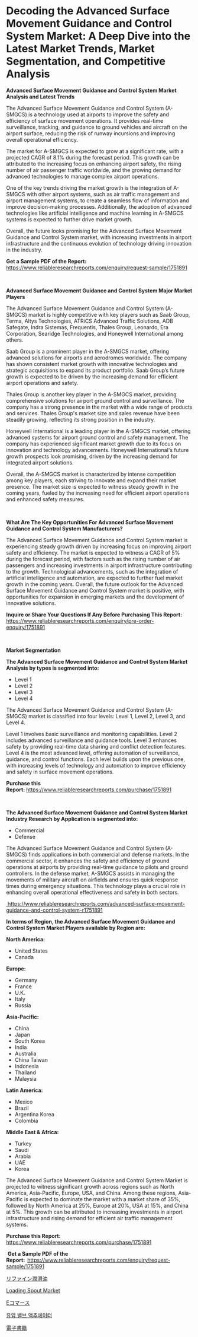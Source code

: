 <p><h1>Decoding the Advanced Surface Movement Guidance and Control System Market: A Deep Dive into the Latest Market Trends, Market Segmentation, and Competitive Analysis</h1></p><p><strong>Advanced Surface Movement Guidance and Control System Market Analysis and Latest Trends</strong></p>
<p><p>The Advanced Surface Movement Guidance and Control System (A-SMGCS) is a technology used at airports to improve the safety and efficiency of surface movement operations. It provides real-time surveillance, tracking, and guidance to ground vehicles and aircraft on the airport surface, reducing the risk of runway incursions and improving overall operational efficiency.</p><p>The market for A-SMGCS is expected to grow at a significant rate, with a projected CAGR of 8.1% during the forecast period. This growth can be attributed to the increasing focus on enhancing airport safety, the rising number of air passenger traffic worldwide, and the growing demand for advanced technologies to manage complex airport operations.</p><p>One of the key trends driving the market growth is the integration of A-SMGCS with other airport systems, such as air traffic management and airport management systems, to create a seamless flow of information and improve decision-making processes. Additionally, the adoption of advanced technologies like artificial intelligence and machine learning in A-SMGCS systems is expected to further drive market growth.</p><p>Overall, the future looks promising for the Advanced Surface Movement Guidance and Control System market, with increasing investments in airport infrastructure and the continuous evolution of technology driving innovation in the industry.</p></p>
<p><strong>Get a Sample PDF of the Report:&nbsp;</strong> <a href="https://www.reliableresearchreports.com/enquiry/request-sample/1751891">https://www.reliableresearchreports.com/enquiry/request-sample/1751891</a></p>
<p>&nbsp;</p>
<p><strong>Advanced Surface Movement Guidance and Control System Major Market Players</strong></p>
<p><p>The Advanced Surface Movement Guidance and Control System (A-SMGCS) market is highly competitive with key players such as Saab Group, Terma, Altys Technologies, ATRiCS Advanced Traffic Solutions, ADB Safegate, Indra Sistemas, Frequentis, Thales Group, Leonardo, Era Corporation, Searidge Technologies, and Honeywell International among others.</p><p>Saab Group is a prominent player in the A-SMGCS market, offering advanced solutions for airports and aerodromes worldwide. The company has shown consistent market growth with innovative technologies and strategic acquisitions to expand its product portfolio. Saab Group’s future growth is expected to be driven by the increasing demand for efficient airport operations and safety.</p><p>Thales Group is another key player in the A-SMGCS market, providing comprehensive solutions for airport ground control and surveillance. The company has a strong presence in the market with a wide range of products and services. Thales Group's market size and sales revenue have been steadily growing, reflecting its strong position in the industry.</p><p>Honeywell International is a leading player in the A-SMGCS market, offering advanced systems for airport ground control and safety management. The company has experienced significant market growth due to its focus on innovation and technology advancements. Honeywell International's future growth prospects look promising, driven by the increasing demand for integrated airport solutions.</p><p>Overall, the A-SMGCS market is characterized by intense competition among key players, each striving to innovate and expand their market presence. The market size is expected to witness steady growth in the coming years, fueled by the increasing need for efficient airport operations and enhanced safety measures.</p></p>
<p>&nbsp;</p>
<p><strong>What Are The Key Opportunities For Advanced Surface Movement Guidance and Control System Manufacturers?</strong></p>
<p><p>The Advanced Surface Movement Guidance and Control System market is experiencing steady growth driven by increasing focus on improving airport safety and efficiency. The market is expected to witness a CAGR of 5% during the forecast period, with factors such as the rising number of air passengers and increasing investments in airport infrastructure contributing to the growth. Technological advancements, such as the integration of artificial intelligence and automation, are expected to further fuel market growth in the coming years. Overall, the future outlook for the Advanced Surface Movement Guidance and Control System market is positive, with opportunities for expansion in emerging markets and the development of innovative solutions.</p></p>
<p><strong>Inquire or Share Your Questions If Any Before Purchasing This Report:</strong> <a href="https://www.reliableresearchreports.com/enquiry/pre-order-enquiry/1751891">https://www.reliableresearchreports.com/enquiry/pre-order-enquiry/1751891</a></p>
<p>&nbsp;</p>
<p><strong>Market Segmentation</strong></p>
<p><strong>The Advanced Surface Movement Guidance and Control System Market Analysis by types is segmented into:</strong></p>
<p><ul><li>Level 1</li><li>Level 2</li><li>Level 3</li><li>Level 4</li></ul></p>
<p><p>The Advanced Surface Movement Guidance and Control System (A-SMGCS) market is classified into four levels: Level 1, Level 2, Level 3, and Level 4. </p><p>Level 1 involves basic surveillance and monitoring capabilities. Level 2 includes advanced surveillance and guidance tools. Level 3 enhances safety by providing real-time data sharing and conflict detection features. Level 4 is the most advanced level, offering automation of surveillance, guidance, and control functions. Each level builds upon the previous one, with increasing levels of technology and automation to improve efficiency and safety in surface movement operations.</p></p>
<p><strong>Purchase this Report:&nbsp;</strong><a href="https://www.reliableresearchreports.com/purchase/1751891">https://www.reliableresearchreports.com/purchase/1751891</a></p>
<p>&nbsp;</p>
<p><strong>The Advanced Surface Movement Guidance and Control System Market Industry Research by Application is segmented into:</strong></p>
<p><ul><li>Commercial</li><li>Defense</li></ul></p>
<p><p>The Advanced Surface Movement Guidance and Control System (A-SMGCS) finds applications in both commercial and defense markets. In the commercial sector, it enhances the safety and efficiency of ground operations at airports by providing real-time guidance to pilots and ground controllers. In the defense market, A-SMGCS assists in managing the movements of military aircraft on airfields and ensures quick response times during emergency situations. This technology plays a crucial role in enhancing overall operational effectiveness and safety in both sectors.</p></p>
<p><a href="https://www.reliableresearchreports.com/advanced-surface-movement-guidance-and-control-system-r1751891">&nbsp;https://www.reliableresearchreports.com/advanced-surface-movement-guidance-and-control-system-r1751891</a></p>
<p><strong>In terms of Region, the Advanced Surface Movement Guidance and Control System Market Players available by Region are:</strong></p>
<p>
    <p> <strong> North America: </strong>
        <ul>
            <li>United States</li>
            <li>Canada</li>
        </ul>
        </p> 
    <p> <strong> Europe: </strong>
        <ul>
            <li>Germany</li>
            <li>France</li>
            <li>U.K.</li>
            <li>Italy</li>
            <li>Russia</li>
        </ul>
        </p> 
    <p> <strong> Asia-Pacific: </strong>
        <ul>
            <li>China</li>
            <li>Japan</li>
            <li>South Korea</li>
            <li>India</li>
            <li>Australia</li>
            <li>China Taiwan</li>
            <li>Indonesia</li>
            <li>Thailand</li>
            <li>Malaysia</li>
        </ul>
        </p> 
    <p> <strong> Latin America: </strong>
        <ul>
            <li>Mexico</li>
            <li>Brazil</li>
            <li>Argentina Korea</li>
            <li>Colombia</li>
        </ul>
        </p> 
    <p> <strong> Middle East & Africa: </strong>
        <ul>
            <li>Turkey</li>
            <li>Saudi</li>
            <li>Arabia</li>
            <li>UAE</li>
            <li>Korea</li>
        </ul>
    </p>
    </p>
<p><p>The Advanced Surface Movement Guidance and Control System Market is projected to witness significant growth across regions such as North America, Asia-Pacific, Europe, USA, and China. Among these regions, Asia-Pacific is expected to dominate the market with a market share of 35%, followed by North America at 25%, Europe at 20%, USA at 15%, and China at 5%. This growth can be attributed to increasing investments in airport infrastructure and rising demand for efficient air traffic management systems.</p></p>
<p><strong>Purchase this Report: </strong><a href="https://www.reliableresearchreports.com/purchase/1751891">https://www.reliableresearchreports.com/purchase/1751891</a></p>
<p>&nbsp;<strong>Get a Sample PDF of the Report:&nbsp;&nbsp;</strong><a href="https://www.reliableresearchreports.com/enquiry/request-sample/1751891">https://www.reliableresearchreports.com/enquiry/request-sample/1751891</a></p>
<p><strong></strong></p>
<p><p><a href="https://medium.com/@rcabello548791/2024%E5%B9%B4%E3%81%8B%E3%82%892031%E5%B9%B4%E3%81%BE%E3%81%A7%E3%81%AE-%E3%81%AEcagr%E3%81%A7%E6%8B%A1%E5%A4%A7%E3%81%97%E3%81%A6%E3%81%84%E3%82%8B%E3%83%AA%E3%83%95%E3%82%A1%E3%82%A4%E3%83%B3%E6%BD%A4%E6%BB%91%E6%B2%B9%E5%B8%82%E5%A0%B4%E3%81%AE%E8%A6%8F%E6%A8%A1%E3%81%AB%E9%96%A2%E3%81%99%E3%82%8B%E6%B4%9E%E5%AF%9F-3de84027ee22">リファイン潤滑油</a></p><p><a href="https://github.com/castoriffic/Market-Research-Report-List-5/blob/main/loading-spout-market.md">Loading Spout Market</a></p><p><a href="https://github.com/marbadji/Market-Research-Report-List-2/blob/main/3814707155674.md">Eコマース</a></p><p><a href="https://github.com/akzkkws047661437/Market-Research-Report-List-2/blob/main/4732257166311.md">유압 밸브 액추에이터</a></p><p><a href="https://github.com/ddwcuskozol07187/Market-Research-Report-List-2/blob/main/7873277155673.md">電子書籍</a></p></p>